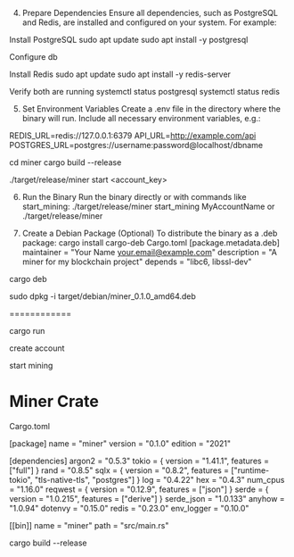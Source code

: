 4. Prepare Dependencies
Ensure all dependencies, such as PostgreSQL and Redis, are installed and configured on your system. For example:

Install PostgreSQL
sudo apt update
sudo apt install -y postgresql

Configure db

Install Redis
sudo apt update
sudo apt install -y redis-server

Verify both are running
systemctl status postgresql
systemctl status redis

5. Set Environment Variables
Create a .env file in the directory where the binary will run. Include all necessary environment variables, e.g.:

REDIS_URL=redis://127.0.0.1:6379
API_URL=http://example.com/api
POSTGRES_URL=postgres://username:password@localhost/dbname

cd miner
cargo build --release

./target/release/miner start <account_key>


6. Run the Binary
Run the binary directly or with commands like start_mining:
./target/release/miner start_mining MyAccountName
or
./target/release/miner

7. Create a Debian Package (Optional)
To distribute the binary as a .deb package:
cargo install cargo-deb
Cargo.toml
[package.metadata.deb]
maintainer = "Your Name <your.email@example.com>"
description = "A miner for my blockchain project"
depends = "libc6, libssl-dev"

cargo deb

sudo dpkg -i target/debian/miner_0.1.0_amd64.deb

============

cargo run

create account

start mining

Miner Crate
============
Cargo.toml

[package]
name = "miner"
version = "0.1.0"
edition = "2021"

[dependencies]
argon2 = "0.5.3"
tokio = { version = "1.41.1", features = ["full"] }
rand = "0.8.5"
sqlx = { version = "0.8.2", features = ["runtime-tokio", "tls-native-tls", "postgres"] }
log = "0.4.22"
hex = "0.4.3"
num_cpus = "1.16.0"
reqwest = { version = "0.12.9", features = ["json"] }
serde = { version = "1.0.215", features = ["derive"] }
serde_json = "1.0.133"
anyhow = "1.0.94"
dotenvy = "0.15.0"
redis = "0.23.0"
env_logger = "0.10.0"

[[bin]]
name = "miner"
path = "src/main.rs"


cargo build --release


